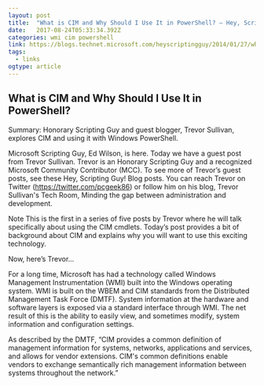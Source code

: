```yaml
---
layout: post 
title:  "What is CIM and Why Should I Use It in PowerShell? – Hey, Scripting Guy! Blog" 
date:   2017-08-24T05:33:34.392Z 
categories: wmi cim powershell
link: https://blogs.technet.microsoft.com/heyscriptingguy/2014/01/27/what-is-cim-and-why-should-i-use-it-in-powershell/ 
tags:
  - links
ogtype: article 
---
```


## What is CIM and Why Should I Use It in PowerShell?

Summary: Honorary Scripting Guy and guest blogger, Trevor Sullivan, explores CIM and using it with Windows PowerShell.

Microsoft Scripting Guy, Ed Wilson, is here. Today we have a guest post from Trevor Sullivan. Trevor is an Honorary Scripting Guy and a recognized Microsoft Community Contributor (MCC). To see more of Trevor’s guest posts, see these Hey, Scripting Guy! Blog posts. You can reach Trevor on Twitter (https://twitter.com/pcgeek86) or follow him on his blog, Trevor Sullivan's Tech Room, Minding the gap between administration and development.

Note  This is the first in a series of five posts by Trevor where he will talk specifically about using the CIM cmdlets. Today’s post provides a bit of background about CIM and explains why you will want to use this exciting technology.

Now, here’s Trevor…

For a long time, Microsoft has had a technology called Windows Management Instrumentation (WMI) built into the Windows operating system. WMI is built on the WBEM and CIM standards from the Distributed Management Task Force (DMTF). System information at the hardware and software layers is exposed via a standard interface through WMI. The net result of this is the ability to easily view, and sometimes modify, system information and configuration settings.

As described by the DMTF, “CIM provides a common definition of management information for systems, networks, applications and services, and allows for vendor extensions. CIM's common definitions enable vendors to exchange semantically rich management information between systems throughout the network.”